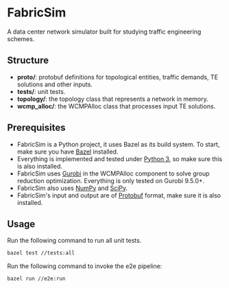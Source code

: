 # FabricSim
A data center network simulator built for studying traffic engineering schemes.

## Structure
* **proto/**: protobuf definitions for topological entities, traffic demands, TE solutions and other inputs.
* **tests/**: unit tests.
* **topology/**: the topology class that represents a network in memory.
* **wcmp\_alloc/**: the WCMPAlloc class that processes input TE solutions.

## Prerequisites
* FabricSim is a Python project, it uses Bazel as its build system.
To start, make sure you have [Bazel](https://docs.bazel.build/install.html) installed.
* Everything is implemented and tested under [Python 3](https://www.python.org/downloads/),
so make sure this is also installed.
* FabricSim uses [Gurobi](https://www.gurobi.com/) in the WCMPAlloc component
to solve group reduction optimization. Everything is only tested on Gurobi 9.5.0+.
* FabricSim also uses [NumPy](https://numpy.org/) and [SciPy](https://scipy.org/).
* FabricSim's input and output are of [Protobuf](https://developers.google.com/protocol-buffers) format,
make sure it is also installed.

## Usage
Run the following command to run all unit tests.
```bash
bazel test //tests:all
```
Run the following command to invoke the e2e pipeline:
```bash
bazel run //e2e:run
```
